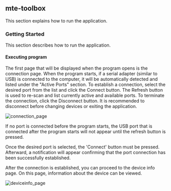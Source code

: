 ## mte-toolbox

This section explains how to run the application.

### Getting Started 
This section describes how to run the application.

#### Executing program
The first page that will be displayed when the program opens is the connection page. When the program starts, if a serial adapter (similar to USB) is connected to the computer, it will be automatically detected and listed under the "Active Ports" section.
To establish a connection, select the desired port from the list and click the Connect button. 
The Refresh button is used to re-scan and list currently active and available ports.
To terminate the connection, click the Disconnect button. It is recommended to disconnect before changing devices or exiting the application.

![connection_page](https://github.com/user-attachments/assets/8da2219e-da7f-4d08-99e3-157ae41ff0e1)


If no port is connected before the program starts, the USB port that is connected after the program starts will not appear until the refresh button is pressed.

Once the desired port is selected, the 'Connect' button must be pressed. Afterward, a notification will appear confirming that the port connection has been successfully established.

After the connection is established, you can proceed to the device info page. On this page, information about the device can be viewed.

![deviceinfo_page](https://github.com/user-attachments/assets/b58b4733-04d3-4e16-b66b-64d82e465233)




